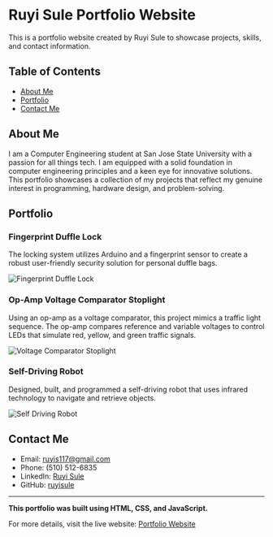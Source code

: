 # Ruyi Sule Portfolio Website

This is a portfolio website created by Ruyi Sule to showcase projects, skills, and contact information.


## Table of Contents

- [About Me](#about-me)
- [Portfolio](#portfolio)
- [Contact Me](#contact-me)

## About Me

I am a Computer Engineering student at San Jose State University with a passion for all things tech. I am equipped with a solid foundation in computer engineering principles and a keen eye for innovative solutions. This portfolio showcases a collection of my projects that reflect my genuine interest in programming, hardware design, and problem-solving.


## Portfolio

### Fingerprint Duffle Lock

The locking system utilizes Arduino and a fingerprint sensor to create a robust user-friendly security solution for personal duffle bags.

![Fingerprint Duffle Lock](/path/to/fingerprint-duffle-lock.png)

### Op-Amp Voltage Comparator Stoplight

Using an op-amp as a voltage comparator, this project mimics a traffic light sequence. The op-amp compares reference and variable voltages to control LEDs that simulate red, yellow, and green traffic signals.

![Voltage Comparator Stoplight](/path/to/voltage-comparator-stoplight.png)

### Self-Driving Robot

Designed, built, and programmed a self-driving robot that uses infrared technology to navigate and retrieve objects.

![Self Driving Robot](/path/to/self-driving-robot.png)

## Contact Me

- Email: [ruyis117@gmail.com](mailto:ruyis117@gmail.com)
- Phone: (510) 512-6835
- LinkedIn: [Ruyi Sule](https://www.linkedin.com/in/ruyi-sule-a0a79b20b/)
- GitHub: [ruyisule](https://github.com/ruyisule)


---

**This portfolio was built using HTML, CSS, and JavaScript.**

For more details, visit the live website: [Portfolio Website](https://ruyisule.com/)
